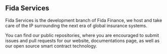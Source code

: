 ## Fida Services

Fida Services is the development branch of Fida Finance, 
we host and take care of the IP surrounding the next era of global insurance systems.

You can find our public repositories, where you are encouraged to submit issues and pull requests for our
website, documentations page, as well as our open source smart contract technology.

<!--

**Here are some ideas to get you started:**

🙋‍♀️ A short introduction - what is your organization all about?
🌈 Contribution guidelines - how can the community get involved?
👩‍💻 Useful resources - where can the community find your docs? Is there anything else the community should know?
🍿 Fun facts - what does your team eat for breakfast?
🧙 Remember, you can do mighty things with the power of [Markdown](https://docs.github.com/github/writing-on-github/getting-started-with-writing-and-formatting-on-github/basic-writing-and-formatting-syntax)
-->
